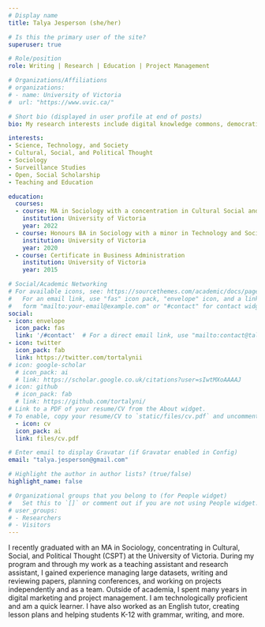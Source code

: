 ```yaml
---
# Display name
title: Talya Jesperson (she/her)

# Is this the primary user of the site?
superuser: true

# Role/position
role: Writing | Research | Education | Project Management

# Organizations/Affiliations
# organizations:
# - name: University of Victoria
#  url: "https://www.uvic.ca/"

# Short bio (displayed in user profile at end of posts)
bio: My research interests include digital knowledge commons, democratization of tech, AI and surveillance capitalism, and techno-social relationships.

interests:
- Science, Technology, and Society
- Cultural, Social, and Political Thought
- Sociology
- Surveillance Studies
- Open, Social Scholarship
- Teaching and Education

education:
  courses:
  - course: MA in Sociology with a concentration in Cultural Social and Political Thought
    institution: University of Victoria
    year: 2022
  - course: Honours BA in Sociology with a minor in Technology and Society
    institution: University of Victoria
    year: 2020
  - course: Certificate in Business Administration
    institution: University of Victoria
    year: 2015

# Social/Academic Networking
# For available icons, see: https://sourcethemes.com/academic/docs/page-builder/#icons
#   For an email link, use "fas" icon pack, "envelope" icon, and a link in the
#   form "mailto:your-email@example.com" or "#contact" for contact widget.
social:
- icon: envelope
  icon_pack: fas
  link: '/#contact'  # For a direct email link, use "mailto:contact@talya.is".
- icon: twitter
  icon_pack: fab
  link: https://twitter.com/tortalynii
# icon: google-scholar
  # icon_pack: ai
  # link: https://scholar.google.co.uk/citations?user=sIwtMXoAAAAJ
# icon: github
  # icon_pack: fab
  # link: https://github.com/tortalyni/
# Link to a PDF of your resume/CV from the About widget.
# To enable, copy your resume/CV to `static/files/cv.pdf` and uncomment the lines below.
  - icon: cv
  icon_pack: ai
  link: files/cv.pdf

# Enter email to display Gravatar (if Gravatar enabled in Config)
email: "talya.jesperson@gmail.com"

# Highlight the author in author lists? (true/false)
highlight_name: false

# Organizational groups that you belong to (for People widget)
#   Set this to `[]` or comment out if you are not using People widget.
# user_groups:
# - Researchers
# - Visitors
---
```


I recently graduated with an MA in Sociology, concentrating in Cultural, Social, and Political Thought (CSPT) at the University of Victoria. During my program and through my work as a teaching assistant and research assistant, I gained experience managing large datasets, writing and reviewing papers, planning conferences, and working on projects independently and as a team. Outside of academia, I spent many years in digital marketing and project management. I am technologically proficient and am a quick learner. I have also worked as an English tutor, creating lesson plans and helping students K-12 with grammar, writing, and more. 

